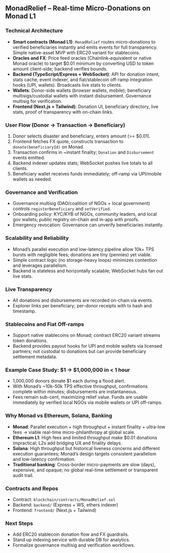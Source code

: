## MonadRelief – Real-time Micro-Donations on Monad L1

### Technical Architecture
- **Smart contracts (Monad L1)**: `MonadRelief` routes micro-donations to verified beneficiaries instantly and emits events for full transparency. Simple native-asset MVP with ERC20 variant for stablecoins.
- **Oracles and FX**: Price feed oracles (Chainlink-equivalent or native Monad oracle) to target $0.01 minimum by converting USD to token amount client-side; backend verifies bounds.
- **Backend (TypeScript/Express + WebSocket)**: API for donation intent, stats cache, event indexer, and fiat/stablecoin off-ramp integration hooks (UPI, wallets). Broadcasts live stats to clients.
- **Wallets**: Donor-side wallets (browser wallets, mobile); beneficiary multisigs/custodial wallets with instant disbursement. Governance multisig for verification.
- **Frontend (Next.js + Tailwind)**: Donation UI, beneficiary directory, live stats, proof of transparency with on-chain links.

### User Flow (Donor → Transaction → Beneficiary)
1. Donor selects disaster and beneficiary, enters amount (>= $0.01).
2. Frontend fetches FX quote, constructs transaction to `donate(beneficiaryId)` on Monad.
3. Transaction confirms in ~instant finality; `Donation` and `Disbursement` events emitted.
4. Backend indexer updates stats; WebSocket pushes live totals to all clients.
5. Beneficiary wallet receives funds immediately; off-ramp via UPI/mobile wallets as needed.

### Governance and Verification
- Governance multisig (DAO/coalition of NGOs + local government) controls `registerBeneficiary` and `setVerified`.
- Onboarding policy: KYC/KYB of NGOs, community leaders, and local gov wallets; public registry on-chain and in-app with proofs.
- Emergency revocation: Governance can unverify beneficiaries instantly.

### Scalability and Reliability
- Monad’s parallel execution and low-latency pipeline allow 10k+ TPS bursts with negligible fees; donations are tiny (pennies) yet viable.
- Simple contract logic (no storage-heavy loops) minimizes contention and leverages parallelism.
- Backend is stateless and horizontally scalable; WebSocket hubs fan out live stats.

### Live Transparency
- All donations and disbursements are recorded on-chain via events.
- Explorer links per beneficiary; per-donor receipts with tx hash and timestamp.

### Stablecoins and Fiat Off-ramps
- Support native stablecoins on Monad; contract ERC20 variant streams token donations.
- Backend provides payout hooks for UPI and mobile wallets via licensed partners; not custodial to donations but can provide beneficiary settlement metadata.

### Example Case Study: $1 → $1,000,000 in < 1 hour
- 1,000,000 donors donate $1 each during a flood alert.
- With Monad’s ~10k–50k TPS effective throughput, confirmations complete within minutes; disbursements are instantaneous.
- Fees remain sub-cent, maximizing relief value. Funds are usable immediately by verified local NGOs via mobile wallets or UPI off-ramps.

### Why Monad vs Ethereum, Solana, Banking
- **Monad**: Parallel execution + high throughput + instant finality + ultra-low fees → viable real-time micro-philanthropy at global scale.
- **Ethereum L1**: High fees and limited throughput make $0.01 donations impractical; L2s add bridging UX and finality delays.
- **Solana**: High throughput but historical liveness concerns and different execution guarantees; Monad’s design targets consistent parallelism and low-latency confirmation.
- **Traditional banking**: Cross-border micro-payments are slow (days), expensive, and opaque; no global real-time settlement or transparent audit trail.

### Contracts and Repos
- Contract: `blockchain/contracts/MonadRelief.sol`
- Backend: `backend/` (Express + WS, ethers indexer)
- Frontend: `frontend/` (Next.js + Tailwind)

### Next Steps
- Add ERC20 stablecoin donation flow and FX guardrails.
- Stand up indexing service with durable DB for analytics.
- Formalize governance multisig and verification workflows.



